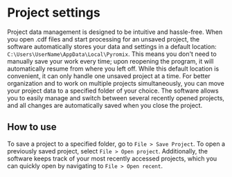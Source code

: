 # Project settings
Project data management is designed to be intuitive and hassle-free. When you open .cdf files and start processing for an unsaved project, the software automatically stores your data and settings in a default location: `C:\Users\UserName\AppData\Local\Pyromix`. This means you don't need to manually save your work every time; upon reopening the program, it will automatically resume from where you left off. While this default location is convenient, it can only handle one unsaved project at a time. For better organization and to work on multiple projects simultaneously, you can move your project data to a specified folder of your choice. The software allows you to easily manage and switch between several recently opened projects, and all changes are automatically saved when you close the project. 
## How to use
To save a project to a specified folder, go to `File > Save Project`. To open a previously saved project, select `File > Open project`. Additionally, the software keeps track of your most recently accessed projects, which you can quickly open by navigating to `File > Open recent`.
